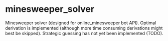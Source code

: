 # minesweeper_solver
Minesweeper solver (designed for online_minesweeper bot API).
Optimal derivation is implemented (although more time consuming derivations might best be skipped).
Strategic guessing has not yet been implemented (TODO).
